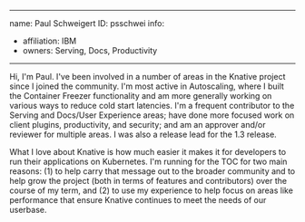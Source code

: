 ------------------------------------------------------------
name: Paul Schweigert
ID: psschwei
info:
  - affiliation: IBM
  - owners: Serving, Docs, Productivity
-------------------------------------------------------------

Hi, I'm Paul. I've been involved in a number of areas in the Knative project since I joined the
community. I'm most active in Autoscaling, where I built the Container Freezer functionality and
am more generally working on various ways to reduce cold start latencies. I'm a frequent
contributor to the Serving and Docs/User Experience areas; have done more focused work on client plugins,
productivity, and security; and am an approver and/or reviewer for multiple areas. I was also a
release lead for the 1.3 release.

What I love about Knative is how much easier it makes it for developers to run their applications on
Kubernetes. I'm running for the TOC for two main reasons: (1) to help carry that message out to the broader
community and to help grow the project (both in terms of features and contributors) over the course of my
term, and (2) to use my experience to help focus on areas like performance that ensure Knative continues to
meet the needs of our userbase.

